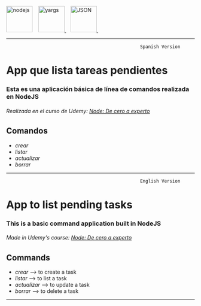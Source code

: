<a href="https://nodejs.org" rel="nofollow"> <img src="https://camo.githubusercontent.com/985c3b14cd4b891dc32e0ae0a8ca5e20066d1af4cbebdb1937c4d0d2368719cc/68747470733a2f2f6e6f64656a732e6f72672f7374617469632f696d616765732f6c6f676f732f6e6f64656a732d6e65772d70616e746f6e652d77686974652e737667" alt="nodejs" width="70" height="70" data-canonical-src="https://nodejs.org/static/images/logos/nodejs-new-pantone-white.svg" style="max-width: 100%;"></a> &nbsp;&nbsp;
<a href="https://github.com/yargs/yargs" rel="nofollow"> <img src="http://yargs.js.org/images/yargs-laptop-hexagon.png" alt="yargs" width="70" height="70" style="max-width: 100%;"> </a> &nbsp;&nbsp;
<a href="https://www.json.org/json-en.html" rel="nofollow"> <img src="https://user-images.githubusercontent.com/30849109/158279646-b4e74ed5-fd76-4652-a141-34e3af9e4dfb.png" alt="JSON" width="70" height="70" style="max-width: 100%;"> </a> &nbsp;&nbsp;

* * *  
                                                      Spanish Version
# App que lista tareas pendientes

### Esta es una aplicación básica de línea de comandos realizada en NodeJS

###### Realizada en el curso de Udemy: [Node: De cero a experto](https://www.udemy.com/course/node-de-cero-a-experto/)

## Comandos

- *crear*
- *listar*
- *actualizar*
- *borrar*

* * *  
                                                      English Version 

# App to list pending tasks

### This is a basic command application built in NodeJS

###### Made in Udemy's course: [Node: De cero a experto](https://www.udemy.com/course/node-de-cero-a-experto/)

## Commands

- *crear* --> to create a task
- *listar* --> to list a task
- *actualizar* --> to update a task
- *borrar* --> to delete a task


* * *

